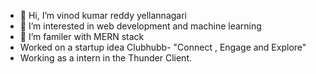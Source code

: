- 👋 Hi, I’m vinod kumar reddy yellannagari
- 👀 I’m interested in web development and machine learning
- 🌱 I’m familer with  MERN stack
- Worked  on a startup idea Clubhubb- "Connect , Engage and Explore"
- Working as a intern in the Thunder Client.
  
 
